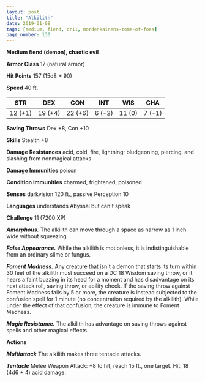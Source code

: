 ```yaml
---
layout: post
title: "Alkilith"
date: 2019-01-08
tags: [medium, fiend, cr11, mordenkainens-tome-of-foes]
page_number: 130
---
```


**Medium fiend (demon), chaotic evil**

**Armor Class** 17 (natural armor)

**Hit Points** 157  (15d8 + 90)

**Speed** 40 ft.

|   STR   |   DEX   |   CON   |   INT   |   WIS   |   CHA   |
|:-------:|:-------:|:-------:|:-------:|:-------:|:-------:|
| 12 (+1) | 19 (+4) | 22 (+6) | 6 (-2) | 11 (0) | 7 (-1) |

**Saving Throws** Dex +8, Con +10

**Skills** Stealth +8

**Damage Resistances** acid, cold, fire, lightning; bludgeoning, piercing, and slashing from nonmagical attacks

**Damage Immunities** poison

**Condition Immunities** charmed, frightened, poisoned

**Senses** darkvision 120 ft., passive Perception 10

**Languages** understands Abyssal but can't speak

**Challenge** 11 (7200 XP)

***Amorphous.*** The alkilith can move through a space as narrow as 1 inch wide without squeezing.

***False Appearance.*** While the alkilith is motionless, it is indistinguishable from an ordinary slime or fungus.

***Foment Madness.*** Any creature that isn't a demon that starts its turn within 30 feet of the alkilith must succeed on a DC 18 Wisdom saving throw, or it hears a faint buzzing in its head for a moment and has disadvantage on its next attack roll, saving throw, or ability check.
If the saving throw against Foment Madness fails by 5 or more, the creature is instead subjected to the confusion spell for 1 minute (no concentration required by the alkilith). While under the effect of that confusion, the creature is immune to Foment Madness.

***Magic Resistance.*** The alkilith has advantage on saving throws against spells and other magical effects.

**Actions**

***Multiattack*** The alkilith makes three tentacle attacks.

***Tentacle*** Melee Weapon Attack: +8 to hit, reach 15 ft., one target. Hit: 18 (4d6 + 4) acid damage.
